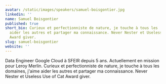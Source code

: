 ```yaml
---
avatar: /static/images/speakers/samuel-boisgontier.jpg
linkedin: ''
name: Samuel Boisgontier
published: true
short_bio: Curieux et perfectionniste de nature, je touche à tous les  domaines, j'aime
  aider les autres et partager ma connaissance. Never Nester et Useless Use of Cat
  Award giver.
slug: samuel-boisgontier
website: ''
---
```


Data Engineer Google Cloud à SFEIR depuis 5 ans.
Actuellement en mission pour Leroy Merlin. 
Curieux et perfectionniste de nature, je touche à tous les domaines, j'aime aider les autres et partager ma connaissance. 
Never Nester et Useless Use of Cat Award giver.